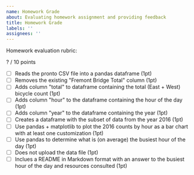 ```yaml
---
name: Homework Grade
about: Evaluating homework assignment and providing feedback
title: Homework Grade
labels: ''
assignees: ''
---
```


Homework evaluation rubric: 

? / 10 points

- [ ] Reads the pronto CSV file into a pandas dataframe (1pt)
- [ ] Removes the existing "Fremont Bridge Total" column (1pt)
- [ ] Adds column "total" to dataframe containing the total (East + West) bicycle count (1pt)
- [ ] Adds column "hour" to the dataframe containing the hour of the day (1pt)
- [ ] Adds column "year" to the dataframe containing the year (1pt)
- [ ] Creates a dataframe with the subset of data from the year 2016 (1pt)
- [ ] Use pandas + matplotlib to plot the 2016 counts by hour as a bar chart with at least one customization (1pt)
- [ ] Use pandas to determine what is (on average) the busiest hour of the day (1pt)
- [ ] Does not upload the data file (1pt)
- [ ] Inclues a README in Markdown format with an answer to the busiest hour of the day and resources consulted (1pt)
